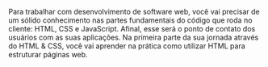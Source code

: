 Para trabalhar com desenvolvimento de software web, você vai precisar de um sólido conhecimento nas partes fundamentais do código que roda no cliente: HTML, CSS e JavaScript. Afinal, esse será o ponto de contato dos usuários com as suas aplicações.
Na primeira parte da sua jornada através do HTML & CSS, você vai aprender na prática como utilizar HTML para estruturar páginas web.
